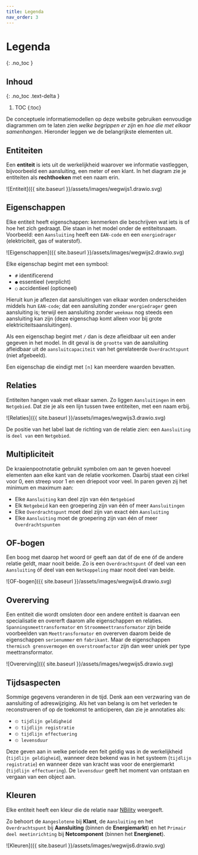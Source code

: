 ```yaml
---
title: Legenda
nav_order: 3
---
```


# Legenda
{: .no_toc }

## Inhoud
{: .no_toc .text-delta }
1. TOC
{:toc}

De conceptuele informatiemodellen op deze website gebruiken eenvoudige diagrammen om te laten zien _welke begrippen er zijn_ en _hoe die met elkaar samenhangen_. Hieronder leggen we de belangrijkste elementen uit.

## Entiteiten

Een **entiteit** is iets uit de werkelijkheid waarover we informatie vastleggen, bijvoorbeeld een aansluiting, een meter of een klant. In het diagram zie je entiteiten als **rechthoeken** met een naam erin.

![Entiteit]({{ site.baseurl }}/assets/images/wegwijs1.drawio.svg)

## Eigenschappen

Elke entiteit heeft eigenschappen: kenmerken die beschrijven wat iets is of hoe het zich gedraagt. Die staan in het model onder de entiteitsnaam. Voorbeeld: een `Aansluiting` heeft een `EAN-code` en een `energiedrager` (elektriciteit, gas of waterstof).

![Eigenschappen]({{ site.baseurl }}/assets/images/wegwijs2.drawio.svg)

Elke eigenschap begint met een symbool:

- `#` identificerend
- `●` essentieel (verplicht)
- `○` accidentieel (optioneel)

Hieruit kun je aflezen dat aansluitingen van elkaar worden onderscheiden middels hun `EAN-code`; dat een aansluiting zonder `energiedrager` geen aansluiting is; terwijl een aansluiting zonder `weekmax` nog steeds een aansluiting kan zijn (deze eigenschap komt alleen voor bij grote elektriciteitsaansluitingen).

Als een eigenschap begint met `/` dan is deze afleidbaar uit een ander gegeven in het model. In dit geval is de `grootte` van de aansluiting afleidbaar uit de `aansluitcapaciteit` van het gerelateerde `Overdrachtspunt` (niet afgebeeld).

Een eigenschap die eindigt met `[n]` kan meerdere waarden bevatten.

## Relaties

Entiteiten hangen vaak met elkaar samen. Zo liggen `Aansluitingen` in een `Netgebied`. Dat zie je als een lijn tussen twee entiteiten, met een naam erbij.

![Relaties]({{ site.baseurl }}/assets/images/wegwijs3.drawio.svg)

De positie van het label laat de richting van de relatie zien: een `Aansluiting` is `deel van` een `Netgebied`.

## Multipliciteit

De kraaienpootnotatie gebruikt symbolen om aan te geven hoeveel elementen aan elke kant van de relatie voorkomen. Daarbij staat een cirkel voor 0, een streep voor 1 en een driepoot voor veel. In paren geven zij het minimum en maximum aan:

- Elke `Aansluiting` kan deel zijn van één `Netgebied`
- Elk `Netgebeid` kan een groepering zijn van één of meer `Aansluitingen`
- Elke `Overdrachtspunt` moet deel zijn van exact één `Aansluiting`
- Elke `Aansluiting` moet de groepering zijn van één of meer `Overdrachtspunten`

## OF-bogen

Een boog met daarop het woord `OF` geeft aan dat óf de ene óf de andere relatie geldt, maar nooit beide. Zo is een `Overdrachtspunt` óf deel van een `Aansluiting` óf deel van een `Netkoppeling` maar nooit deel van beide.

![OF-bogen]({{ site.baseurl }}/assets/images/wegwijs4.drawio.svg)

## Overerving

Een entiteit die wordt omsloten door een andere entiteit is daarvan een specialisatie en overerft daarom alle eigenschappen en relaties. `Spanningsmeettransformator` en `Stroommeettransformator` zijn beide voorbeelden van `Meettransformator` en overerven daarom beide de eigenschappen `serienummer` en `fabrikant`. Maar de eigenschappen `thermisch grensvermogen` en `overstroomfactor` zijn dan weer uniek per type meettransformator.

![Overerving]({{ site.baseurl }}/assets/images/wegwijs5.drawio.svg)

## Tijdsaspecten

Sommige gegevens veranderen in de tijd. Denk aan een verzwaring van de aansluiting of adreswijziging. Als het van belang is om het verleden te reconstrueren of op de toekomst te anticiperen, dan zie je annotaties als:

- `⏲ tijdlijn geldigheid`
- `⏲ tijdlijn registratie`
- `⏲ tijdlijn effectuering`
- `⏲ levensduur`

Deze geven aan in welke periode een feit geldig was in de werkelijkheid (`tijdlijn geldigheid`), wanneer deze bekend was in het systeem (`tijdlijn registratie`) en wanneer deze van kracht was voor de energiemarkt (`tijdlijn effectuering`). De `levensduur` geeft het moment van ontstaan en vergaan van een object aan.

## Kleuren

Elke entiteit heeft een kleur die de relatie naar [NBility](https://nbility-model.github.io/) weergeeft.

Zo behoort de `Aangeslotene` bij **Klant**, de `Aansluiting` en het `Overdrachtspunt` bij **Aansluiting** (binnen de **Energiemarkt**) en het `Primair deel meetinrichting` bij **Netcomponent** (binnen het **Energienet**).

![Kleuren]({{ site.baseurl }}/assets/images/wegwijs6.drawio.svg)

